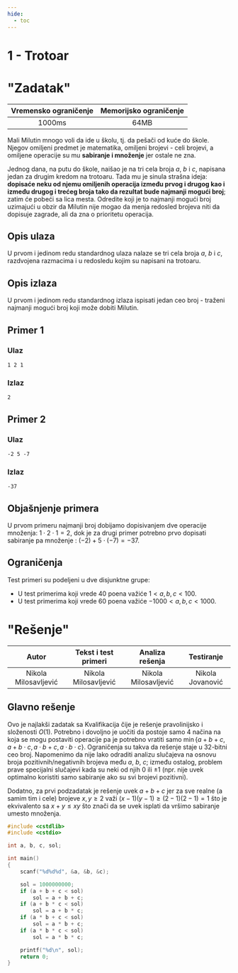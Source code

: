 ```yaml
---
hide:
  - toc
---
```


# 1 - Trotoar

#  "Zadatak"

| Vremensko ograničenje | Memorijsko ograničenje |
|:-:|:-:|
| 1000ms | 64MB |

Mali Milutin mnogo voli da ide u školu, tj. da pešači od kuće do škole. Njegov omiljeni predmet je matematika, omiljeni brojevi - celi brojevi, a omiljene operacije su mu **sabiranje i množenje** jer ostale ne zna. 

Jednog dana, na putu do škole, naišao je na tri cela broja $a$, $b$ i $c$, napisana jedan za drugim kredom na trotoaru. Tada mu je sinula strašna ideja: **dopisaće neku od njemu omiljenih operacija između prvog i drugog kao i između drugog i trećeg broja tako da rezultat bude najmanji mogući broj**; zatim će pobeći sa lica mesta. Odredite koji je to najmanji mogući broj uzimajući u obzir da Milutin nije mogao da menja redosled brojeva niti da dopisuje zagrade, ali da zna o prioritetu operacija.

## Opis ulaza
U prvom i jedinom redu standardnog ulaza nalaze se tri cela broja $a$, $b$ i $c$, razdvojena razmacima i u redosledu kojim su napisani na trotoaru.

## Opis izlaza
U prvom i jedinom redu standardnog izlaza ispisati jedan ceo broj - traženi najmanji mogući broj koji može dobiti Milutin.

## Primer 1
### Ulaz
```
1 2 1
```

### Izlaz
```
2
```

## Primer 2
### Ulaz
```
-2 5 -7
```

### Izlaz
```
-37
```

## Objašnjenje primera
U prvom primeru najmanji broj dobijamo dopisivanjem dve operacije množenja: $1 \cdot 2 \cdot 1 = 2$, dok je za drugi primer potrebno prvo dopisati sabiranje pa množenje : $(-2) + 5 \cdot (-7) = -37$.

## Ograničenja
Test primeri su podeljeni u dve disjunktne grupe:

* U test primerima koji vrede $40$ poena važiće $1 < a, b, c < 100$.
* U test primerima koji vrede $60$ poena važiće $-1000 < a, b, c < 1000$.

#  "Rešenje"

| Autor | Tekst i test primeri | Analiza rеšenja | Testiranje |
|:-:|:-:|:-:|:-:|
| Nikola Milosavljević | Nikola Milosavljević | Nikola Milosavljević | Nikola Jovanović |

## Glavno rešenje

Ovo je najlakši zadatak sa Kvalifikacija čije je rešenje pravolinijsko i složenosti $O(1)$. Potrebno i dovoljno je uočiti da postoje samo $4$ načina na koja se mogu postaviti operacije pa je potrebno vratiti samo $\min\{ a + b + c, a + b \cdot c, a \cdot b + c, a \cdot b \cdot c \}$. Ograničenja su takva da rešenje staje u $32$-bitni ceo broj. Napomenimo da nije lako odraditi analizu slučajeva na osnovu broja pozitivnih/negativnih brojeva među $a$, $b$, $c$; između ostalog, problem prave specijalni slučajevi kada su neki od njih $0$ ili $\pm 1$ (npr. nije uvek optimalno koristiti samo sabiranje ako su svi brojevi pozitivni).

Dodatno, za prvi podzadatak je rešenje uvek $a + b + c$ jer za sve realne (a samim tim i cele) brojeve $x, y \geq 2$ važi $(x - 1)(y - 1) \geq (2 - 1)(2 - 1) = 1$ što je ekvivalento sa $x + y \leq xy$ što znači da se uvek isplati da vršimo sabiranje umesto množenja.

``` cpp title="01_trotoar.cpp" linenums="1"
#include <cstdlib>
#include <cstdio>

int a, b, c, sol;

int main()
{
	scanf("%d%d%d", &a, &b, &c);

	sol = 1000000000;
	if (a + b + c < sol)
		sol = a + b + c;
	if (a + b * c < sol)
		sol = a + b * c;
	if (a * b + c < sol)
		sol = a * b + c;
	if (a * b * c < sol)
		sol = a * b * c;

	printf("%d\n", sol);
	return 0;
}

```
